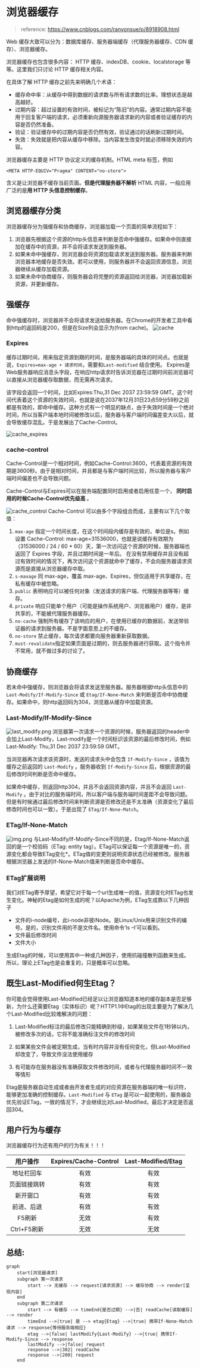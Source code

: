 # 浏览器缓存

> reference: https://www.cnblogs.com/ranyonsue/p/8918908.html

Web 缓存大致可以分为：数据库缓存、服务器端缓存（代理服务器缓存、CDN 缓存）、浏览器缓存。

浏览器缓存也包含很多内容： HTTP 缓存、indexDB、cookie、localstorage 等等。这里我们只讨论 HTTP 缓存相关内容。

在具体了解 HTTP 缓存之前先来明确几个术语：

- 缓存命中率：从缓存中得到数据的请求数与所有请求数的比率。理想状态是越高越好。
- 过期内容：超过设置的有效时间，被标记为“陈旧”的内容。通常过期内容不能用于回复客户端的请求，必须重新向源服务器请求新的内容或者验证缓存的内容是否仍然准备。
- 验证：验证缓存中的过期内容是否仍然有效，验证通过的话刷新过期时间。
- 失效：失效就是把内容从缓存中移除。当内容发生改变时就必须移除失效的内容。

浏览器缓存主要是 HTTP 协议定义的缓存机制。HTML meta 标签，例如

```html-vue
<META HTTP-EQUIV="Pragma" CONTENT="no-store">
```

含义是让浏览器不缓存当前页面。<b>但是代理服务器不解析</b> HTML 内容，一般应用广泛的是<b>用 HTTP 头信息控制缓存</b>。

## 浏览器缓存分类

浏览器缓存分为强缓存和协商缓存，浏览器加载一个页面的简单流程如下：

1. 浏览器先根据这个资源的http头信息来判断是否命中强缓存。如果命中则直接加在缓存中的资源，并不会将请求发送到服务器。
2. 如果未命中强缓存，则浏览器会将资源加载请求发送到服务器。服务器来判断浏览器本地缓存是否失效。若可以使用，则服务器并不会返回资源信息，浏览器继续从缓存加载资源。
3. 如果未命中协商缓存，则服务器会将完整的资源返回给浏览器，浏览器加载新资源，并更新缓存。

## 强缓存

命中强缓存时，浏览器并不会将请求发送给服务器。在Chrome的开发者工具中看到http的返回码是200，但是在Size列会显示为(from cache)。 ![cache](images/cache.png)

### Expires

缓存过期时间，用来指定资源到期的时间，是服务器端的具体的时间点。也就是说，`Expires=max-age + 请求时间`，需要和`Last-modified` 结合使用。 Expires是Web服务器响应消息头字段，在响应http请求时告诉浏览器在过期时间前浏览器可以直接从浏览器缓存取数据，而无需再次请求。

该字段会返回一个时间，比如Expires:Thu,31 Dec 2037 23:59:59 GMT。这个时间代表着这个资源的失效时间，也就是说在2037年12月31日23点59分59秒之前都是有效的，即命中缓存。这种方式有一个明显的缺点，由于失效时间是一个绝对时间，所以当客户端本地时间被修改以后，服务器与客户端时间偏差变大以后，就会导致缓存混乱。于是发展出了Cache-Control。

![cache_expires](images/cache-expires.png)

### cache-control

Cache-Control是一个相对时间，例如Cache-Control:3600，代表着资源的有效期是3600秒。由于是相对时间，并且都是与客户端时间比较，所以服务器与客户端时间偏差也不会导致问题。

Cache-Control与Expires可以在服务端配置同时启用或者启用任意一个，<b> 同时启用的时候Cache-Control优先级高 </b>。

![cache_control](images/cache-control.png) Cache-Control 可以由多个字段组合而成，主要有以下几个取值：

1. `max-age` 指定一个时间长度，在这个时间段内缓存是有效的，单位是s。例如设置 Cache-Control: max-age=31536000，也就是说缓存有效期为（31536000 / 24 / 60 \* 60）天，第一次访问这个资源的时候，服务器端也返回了 Expires 字段，并且过期时间是一年后。 在没有禁用缓存并且没有超过有效时间的情况下，再次访问这个资源就命中了缓存，不会向服务器请求资源而是直接从浏览器缓存中取。
2. `s-maxage` 同 max-age，覆盖 max-age、Expires，但仅适用于共享缓存，在私有缓存中被忽略。
3. `public` 表明响应可以被任何对象（发送请求的客户端、代理服务器等等）缓存。
4. `private` 响应只能单个用户（可能是操作系统用户、浏览器用户）缓存，是非共享的，不能被代理服务器缓存。
5. `no-cache` 强制所有缓存了该响应的用户，在使用已缓存的数据前，发送带验证器的请求到服务器。不是字面意思上的不缓存。
6. `no-store` 禁止缓存，每次请求都要向服务器重新获取数据。
7. `must-revalidate`指定如果页面是过期的，则去服务器进行获取。这个指令并不常用，就不做过多的讨论了。

## 协商缓存

若未命中强缓存，则浏览器会将请求发送至服务器。服务器根据http头信息中的 `Last-Modify/If-Modify-Since` 或 `Etag/If-None-Match` 来判断是否命中协商缓存。如果命中，则http返回码为304，浏览器从缓存中加载资源。

### Last-Modify/If-Modify-Since

![last_modify.png](images/last-modify.png) 浏览器第一次请求一个资源的时候，服务器返回的header中会加上Last-Modify，Last-modify是一个时间标识该资源的最后修改时间，例如Last-Modify: Thu,31 Dec 2037 23:59:59 GMT。

当浏览器再次请求该资源时，发送的请求头中会包含 `If-Modify-Since` ，该值为缓存之前返回的 `Last-Modify` 。服务器收到 `If-Modify-Since` 后，根据资源的最后修改时间判断是否命中缓存。

如果命中缓存，则返回http304，并且不会返回资源内容，并且不会返回 `Last-Modify` 。由于对比的服务端时间，所以客户端与服务端时间差距不会导致问题。但是有时候通过最后修改时间来判断资源是否修改还是不太准确（资源变化了最后修改时间也可以一致）。于是出现了 `ETag/If-None-Match`。

### ETag/If-None-Match

![img.png](images/etag-if-none-match.png) 与Last-Modify/If-Modify-Since不同的是，Etag/If-None-Match返回的是一个校验码（ETag: entity tag）。ETag可以保证每一个资源是唯一的，资源变化都会导致ETag变化\*。ETag值的变更则说明资源状态已经被修改。服务器根据浏览器上发送的If-None-Match值来判断是否命中缓存。

### ETag扩展说明

我们对ETag寄予厚望，希望它对于每一个url生成唯一的值，资源变化时ETag也发生变化。神秘的Etag是如何生成的呢？以Apache为例，ETag生成靠以下几种因子

- 文件的i-node编号，此i-node非彼iNode。是Linux/Unix用来识别文件的编号。是的，识别文件用的不是文件名。使用命令’ls –I’可以看到。
- 文件最后修改时间
- 文件大小

生成Etag的时候，可以使用其中一种或几种因子，使用抗碰撞散列函数来生成。所以，理论上ETag也是会重复的，只是概率可以忽略。

## 既生Last-Modified何生Etag？

你可能会觉得使用Last-Modified已经足以让浏览器知道本地的缓存副本是否足够新，为什么还需要Etag（实体标识）呢？HTTP1.1中Etag的出现主要是为了解决几个Last-Modified比较难解决的问题：

1. Last-Modified标注的最后修改只能精确到秒级，如果某些文件在1秒钟以内，被修改多次的话，它将不能准确标注文件的修改时间

2. 如果某些文件会被定期生成，当有时内容并没有任何变化，但Last-Modified却改变了，导致文件没法使用缓存

3. 有可能存在服务器没有准确获取文件修改时间，或者与代理服务器时间不一致等情形

Etag是服务器自动生成或者由开发者生成的对应资源在服务器端的唯一标识符，能够更加准确的控制缓存。`Last-Modified` 与 `ETag` 是可以一起使用的，服务器会优先验证ETag，一致的情况下，才会继续比对Last-Modified，最后才决定是否返回304。

## 用户行为与缓存

浏览器缓存行为还有用户的行为有关！！！

|   用户操作   | Expires/Cache-Control | Last-Modified/Etag |
| :----------: | :-------------------: | :----------------: |
|  地址栏回车  |         有效          |        有效        |
| 页面链接跳转 |         有效          |        有效        |
|   新开窗口   |         有效          |        有效        |
|  前进、后退  |         有效          |        有效        |
|    F5刷新    |         无效          |        有效        |
| Ctrl+F5刷新  |         无效          |        无效        |

## 总结:

```mermaid
graph
    start[浏览器请求]
    subgraph 第一次请求
        start --> 无缓存 --> request[请求资源] --> 缓存协商 --> render[呈现内容]
    end
    subgraph 第二次请求
        start --> 有缓存 --> timeEnd{是否过期} -->|否| readCache[读取缓存] --> render
        timeEnd -->|true| 是 --> etag{Etag} -->|true| 携带If-None-Match请求 --> response{等待服务端相应}
        etag -->|false| lastModify{Last-Modify} -->|true| 携带If-Modify-Since --> response
        lastModify -->|false| request
        response -->|302| readCache
        response -->|200| request
    end

```
